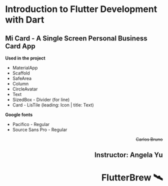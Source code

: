 # Introduction to Flutter Development with Dart
## **Mi Card** -  A Single Screen Personal Business Card App

**Used in the project**
- MaterialApp
- Scaffold
- SafeArea
- Column
- CircleAvatar
- Text
- SizedBox - Divider (for line)
- Card - LisTile (leading: Icon | title: Text)  

**Google fonts** 
- Pacifico - Regular
- Source Sans Pro - Regular

<div style="text-align: right">

~~Carlos Bruno~~

## Instructor: Angela Yu
# FlutterBrew 🛰️

</div>
